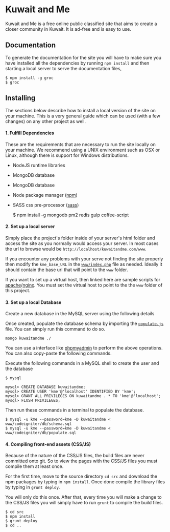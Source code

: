Kuwait and Me
=============

Kuwait and Me is a free online public classified site that aims to create a closer community in Kuwait. It is ad-free and is easy to use.

Documentation
-------------
To generate the documentation for the site you will have to make sure you have installed all the dependencies by running `npm install` and then starting a local server to serve the documentation files,

    $ npm install -g groc
    $ groc


Installing
----------
The sections below describe how to install a local version of the site on your machine. This is a very general guide which can be used (with a few changes) on any other project as well.

#### 1. Fulfill Dependencies
These are the requirements that are necessary to run the site locally on your machine. We recommend using a UNIX environment such as OSX or Linux, although there is support for Windows distributions.
* NodeJS runtime libraries
* MongoDB database
* MongoDB database
* Node package manager ([npm](http://blog.npmjs.org/post/85484771375/how-to-install-npm))
* SASS css pre-processor ([sass](http://sass-lang.com/install))

    $ npm install -g mongodb pm2 redis gulp coffee-script

#### 2. Set up a local server
Simply place the project's folder inside of your server's html folder and access the site as you normally would access your server. In most cases the url to browse would be `http://localhost/kuwaitandme.com/www`.

If you encounter any problems with your serve not finding the site properly then modify the `kme_base_URL` in the [`www/index.php`](www/index.php) file as needed. Ideally it should contain the base url that will point to the `www` folder.

If you want to set up a virtual host, then linked here are sample scripts for [apache](src/conf/apache.conf)/[nginx](src/conf/nginx.conf). You must set the virtual host to point to the the `www` folder of this project.

#### 3. Set up a local Database
Create a new database in the MySQL server using the following details

Once created, populate the database schema by importing the [`populate.js`](server/db/populate.js) file. You can simply run this command to do so.

    mongo kuwaitandme ./

You can use a interface like [phpmyadmin](http://www.phpmyadmin.net/home_page/index.php) to perform the above operations. You can also copy-paste the following commands.

Execute the following commands in a MySQL shell to create the user and the database

    $ mysql

    mysql> CREATE DATABASE kuwaitandme;
    mysql> CREATE USER 'kme'@'localhost' IDENTIFIED BY 'kme';
    mysql> GRANT ALL PRIVILEGES ON kuwaitandme . * TO 'kme'@'localhost';
    mysql> FLUSH PRIVILEGES;

Then run these commands in a terminal to populate the database.

    $ mysql -u kme --password=kme -D kuwaitandme < www/codeigniter/db/schema.sql
    $ mysql -u kme --password=kme -D kuwaitandme < www/codeigniter/db/populate.sql


#### 4. Compiling front-end assets (CSS/JS)
Because of the nature of the CSS/JS files, the build files are never committed onto git. So to view the pages with the CSS/JS files you must compile them at least once.

For the first time, move to the source directory `cd src` and download the npm packages by typing in `npm install`. Once done compile the library files by typing in `grunt deploy`.

You will only do this once. After that, every time you will make a change to the CSS/JS files you will simply have to run `grunt` to compile the build files.

    $ cd src
    $ npm install
    $ grunt deploy
    $ cd ..